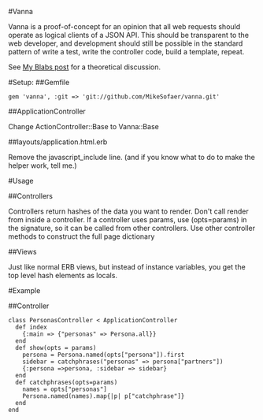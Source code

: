 #Vanna

Vanna is a proof-of-concept for an opinion that all web requests should operate as logical clients of a JSON API.
This should be transparent to the web developer, and development should still be possible in the standard
pattern of write a test, write the controller code, build a template, repeat.

See [My Blabs post](http://pivotallabs.com/users/msofaer/blog/articles/1423-presenters-and-logical-apis/) for a theoretical discussion.

#Setup:
##Gemfile

    gem 'vanna', :git => 'git://github.com/MikeSofaer/vanna.git'

##ApplicationController

Change ActionController::Base to Vanna::Base

##layouts/application.html.erb

Remove the javascript_include line.  (and if you know what to do to make the helper work, tell me.)

#Usage

##Controllers

Controllers return hashes of the data you want to render.  Don't call render from inside a controller.  If a controller uses params, use (opts=params) in the signature, so it can be called from other controllers.  Use other controller methods to construct the full page dictionary

##Views

Just like normal ERB views, but instead of instance variables, you get the top level hash elements as locals.

#Example

##Controller

    class PersonasController < ApplicationController
      def index
        {:main => {"personas" => Persona.all}}
      end
      def show(opts = params)
        persona = Persona.named(opts["persona"]).first
        sidebar = catchphrases("personas" => persona["partners"])
        {:persona =>persona, :sidebar => sidebar}
      end
      def catchphrases(opts=params)
        names = opts["personas"]
        Persona.named(names).map{|p| p["catchphrase"]}
      end
    end